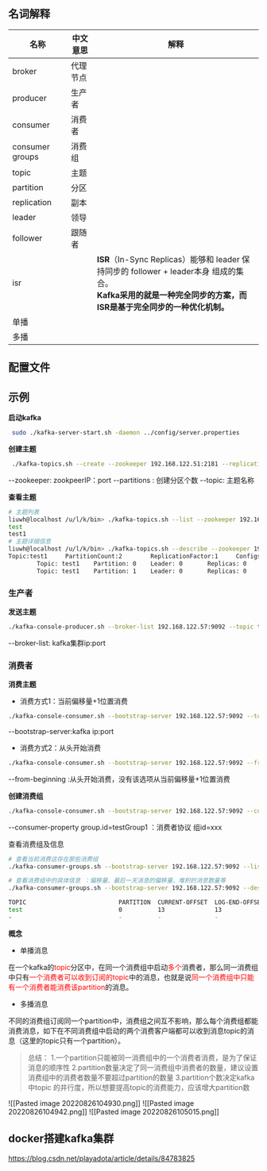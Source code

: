 ```toc
```

## 名词解释

| 名称              | 中文意思 | 解释                                                                                                                   |
| --------------- | ---- | -------------------------------------------------------------------------------------------------------------------- |
| broker          | 代理节点 |                                                                                                                      |
| producer        | 生产者  |                                                                                                                      |
| consumer        | 消费者  |                                                                                                                      |
| consumer groups | 消费组  |                                                                                                                      |
| topic           | 主题   |                                                                                                                      |
| partition       | 分区   |                                                                                                                      |
| replication     | 副本   |                                                                                                                      |
| leader          | 领导   |                                                                                                                      |
| follower        | 跟随者  |                                                                                                                      |
| isr             |      | **ISR**（In-Sync Replicas）能够和 leader 保持同步的 follower + leader本身 组成的集合。<br> **Kafka采用的就是一种完全同步的方案，而ISR是基于完全同步的一种优化机制。** |
| 单播              |      |                                                                                                                      |
| 多播              |      |                                                                                                                      |

## 配置文件

## 示例

**启动kafka**

```bash
 sudo ./kafka-server-start.sh -daemon ../config/server.properties 
```

**创建主题**

```bash
 ./kafka-topics.sh --create --zookeeper 192.168.122.51:2181 --replication-factor 1 --partitions 1 --topic test
```

--zookeeper: zookpeerIP：port
--partitions : 创建分区个数
--topic: 主题名称

**查看主题**

```bash
# 主题列表
liuwh@localhost /u/l/k/bin> ./kafka-topics.sh --list --zookeeper 192.168.122.51:2181 
test
test1
# 主题详细信息
liuwh@localhost /u/l/k/bin> ./kafka-topics.sh --describe --zookeeper 192.168.122.51:2181 --topic test1
Topic:test1     PartitionCount:2        ReplicationFactor:1     Configs:
        Topic: test1    Partition: 0    Leader: 0       Replicas: 0     Isr: 0
        Topic: test1    Partition: 1    Leader: 0       Replicas: 0     Isr: 0
```

### 生产者

**发送主题**

```bash
./kafka-console-producer.sh --broker-list 192.168.122.57:9092 --topic test 
```

--broker-list: kafka集群ip:port

### 消费者

**消费主题**

- 消费方式1：当前偏移量+1位置消费

```bash
./kafka-console-consumer.sh --bootstrap-server 192.168.122.57:9092 --topic test
```

--bootstrap-server:kafka ip:port

- 消费方式2：从头开始消费

```bash
./kafka-console-consumer.sh --bootstrap-server 192.168.122.57:9092 --from-beginning  --topic test
```

--from-beginning :从头开始消费，没有该选项从当前偏移量+1位置消费

**创建消费组**

```bash
./kafka-console-consumer.sh --bootstrap-server 192.168.122.57:9092 --consumer-property group.id=testGroup1 --from-beginning --topic test
```

--consumer-property group.id=testGroup1   ：消费者协议  组id=xxx

查看消费组及信息

```bash
# 查看当前消费这存在那些消费组
./kafka-consumer-groups.sh --bootstrap-server 192.168.122.57:9092 --list

# 查看消费组中的具体信息 ：偏移量、最后一天消息的偏移量、堆积的消息数量等
./kafka-consumer-groups.sh --bootstrap-server 192.168.122.57:9092 --describe --group testGroup1

TOPIC                          PARTITION  CURRENT-OFFSET  LOG-END-OFFSET  LAG        CONSUMER-ID                                       HOST                           CLIENT-ID
test                           0          13              13              0          consumer-1-a386c09b-6864-4027-aadb-910c64d24438   /192.168.122.57                consumer-1
-                              -          -               -               -          consumer-1-de60c019-a5f4-4d40-ad3e-2c3b332add0c   /192.168.122.57                consumer-1
```

**概念**

- 单播消息

在一个kafka的<font color=#FF0000>topic</font>分区中，在同一个消费组中启动<font color=#FF0000>多个</font>消费者，那么同一消费组中只有<font color=#FF0000>一个消费者可以收到订阅的topic</font>中的消息，也就是说<font color=#FF0000>同一个消费组中只能有一个消费者能消费该partition</font>的消息。

- 多播消息

不同的消费组订阅同一个partition中，消费组之间互不影响，那么每个消费组都能消费消息，如下在不同消费组中启动的两个消费客户端都可以收到消息topic的消息（这里的topic只有一个partition）。

> 总结：
> 1.一个partition只能被同一消费组中的一个消费者消费，是为了保证消息的顺序性
> 2.partition数量决定了同一消费组中消费者的数量，建议设置消费组中的消费者数量不要超过partition的数量
> 3.partition个数决定kafka 中topic 的并行度，所以想要提高topic的消费能力，应该增大partition数

![[Pasted image 20220826104930.png]]
![[Pasted image 20220826104942.png]]
![[Pasted image 20220826105015.png]]

## docker搭建kafka集群

<https://blog.csdn.net/playadota/article/details/84783825>
